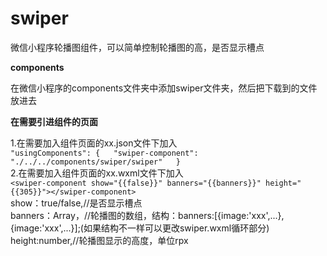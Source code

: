 # swiper
微信小程序轮播图组件，可以简单控制轮播图的高，是否显示槽点

**components**  
  
在微信小程序的components文件夹中添加swiper文件夹，然后把下载到的文件放进去  
  
    
**在需要引进组件的页面**  
  
1.在需要加入组件页面的xx.json文件下加入  
    ```"usingComponents": {  
        "swiper-component": "./../../components/swiper/swiper"  
    }```    
2.在需要加入组件页面的xx.wxml文件下加入  
```<swiper-component show="{{false}}" banners="{{banners}}" height="{{305}}"></swiper-component>```   
show：true/false,//是否显示槽点  
banners：Array，//轮播图的数组，结构：banners:[{image:'xxx',...},{image:'xxx',...}];(如果结构不一样可以更改swiper.wxml循环部分)  
height:number,//轮播图显示的高度，单位rpx   
